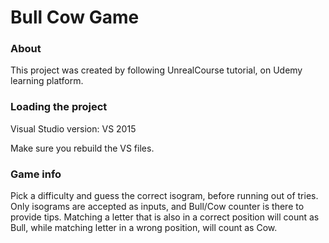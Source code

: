# Bull Cow Game

### About

This project was created by following UnrealCourse tutorial, on Udemy learning platform.

### Loading the project

Visual Studio version: VS 2015

Make sure you rebuild the VS files. 

### Game info

Pick a difficulty and guess the correct isogram, before running out of tries. 
Only isograms are accepted as inputs, and Bull/Cow counter is there to provide tips.
Matching a letter that is also in a correct position will count as Bull, while matching letter in a wrong position, will count as Cow.
